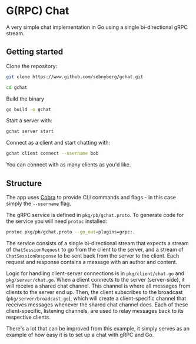 # G(RPC) Chat

A very simple chat implementation in Go using a single bi-directional gRPC stream.

## Getting started

Clone the repository:

```bash
git clone https://www.github.com/sebnyberg/gchat.git

cd gchat
```

Build the binary

```bash
go build -o gchat
```

Start a server with:

```bash
gchat server start
```

Connect as a client and start chatting with:

```bash
gchat client connect --username bob
```

You can connect with as many clients as you'd like.

## Structure

The app uses [Cobra](https://github.com/spf13/cobra) to provide CLI commands and flags - in this case simply the `--username` flag.

The gRPC service is defined in `pkg/pb/gchat.proto`. To generate code for the service you will need `protoc` installed:

```bash
protoc pkg/pb/gchat.proto --go_out=plugins=grpc:.
```

The service consists of a single bi-directional stream that expects a stream of `ChatSessionRequest` to go from the client to the server, and a stream of `ChatSessionResponse` to be sent back from the server to the client. Each request and response contains a message with an author and content.

Logic for handling client-server connections is in `pkg/client/chat.go` and `pkg/server/chat.go`. When a client connects to the server (server-side), it will receive a shared chat channel. This channel is where all messages from clients to the server end up. Then, the client subscribes to the broadcast (`pkg/server/broadcast.go`), which will create a client-specific channel that receives messages whenever the shared chat channel does. Each of these client-specific, listening channels, are used to relay messages back to its respective clients.

There's a lot that can be improved from this example, it simply serves as an example of how easy it is to set up a chat with gRPC and Go.